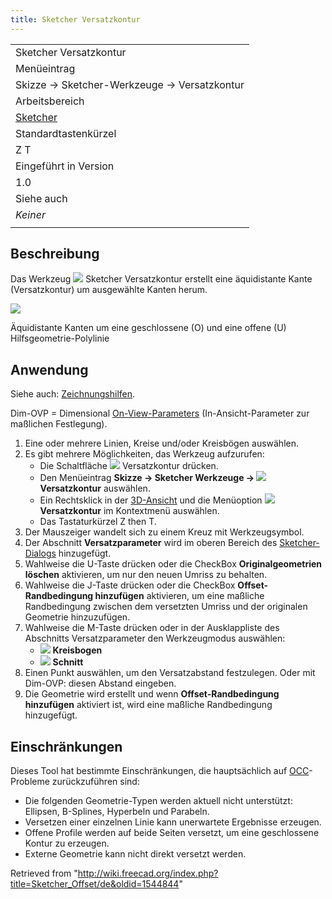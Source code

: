 ```yaml
---
title: Sketcher Versatzkontur
---
```


|                                                            |
| ---------------------------------------------------------- |
| Sketcher Versatzkontur                                     |
| Menüeintrag                                                |
| Skizze → Sketcher-Werkzeuge → Versatzkontur                |
| Arbeitsbereich                                             |
| [Sketcher](/Sketcher_Workbench/de "Sketcher Workbench/de") |
| Standardtastenkürzel                                       |
| Z T                                                        |
| Eingeführt in Version                                      |
| 1.0                                                        |
| Siehe auch                                                 |
| _Keiner_                                                   |
|                                                            |

## Beschreibung

Das Werkzeug ![](/images/Sketcher_Offset.svg) Sketcher Versatzkontur erstellt eine äquidistante Kante (Versatzkontur) um ausgewählte Kanten herum.

![](/images/Sketcher_OffsetExample.png)

Äquidistante Kanten um eine geschlossene (O) und eine offene (U) Hilfsgeometrie-Polylinie

## Anwendung

Siehe auch: [Zeichnungshilfen](/Sketcher_Workbench/de#Zeichnungshilfen "Sketcher Workbench/de").

Dim-OVP = Dimensional [On-View-Parameters](/Sketcher_Preferences/de#Allgemein "Sketcher Preferences/de") (In-Ansicht-Parameter zur maßlichen Festlegung).

1. Eine oder mehrere Linien, Kreise und/oder Kreisbögen auswählen.
2. Es gibt mehrere Möglichkeiten, das Werkzeug aufzurufen:
   - Die Schaltfläche ![](/images/Sketcher_Offset.svg) Versatzkontur drücken.
   - Den Menüeintrag **Skizze → Sketcher Werkzeuge → ![](/images/Sketcher_Offset.svg) Versatzkontur** auswählen.
   - Ein Rechtsklick in der [3D-Ansicht](/3D_view/de "3D view/de") und die Menüoption **![](/images/Sketcher_Offset.svg) Versatzkontur** im Kontextmenü auswählen.
   - Das Tastaturkürzel Z then T.
3. Der Mauszeiger wandelt sich zu einem Kreuz mit Werkzeugsymbol.
4. Der Abschnitt **Versatzparameter** wird im oberen Bereich des [Sketcher-Dialogs](/Sketcher_Dialog/de "Sketcher Dialog/de") hinzugefügt.
5. Wahlweise die U-Taste drücken oder die CheckBox **Originalgeometrien löschen** aktivieren, um nur den neuen Umriss zu behalten.
6. Wahlweise die J-Taste drücken oder die CheckBox **Offset-Randbedingung hinzufügen** aktivieren, um eine maßliche Randbedingung zwischen dem versetzten Umriss und der originalen Geometrie hinzuzufügen.
7. Wahlweise die M-Taste drücken oder in der Ausklappliste des Abschnitts Versatzparameter den Werkzeugmodus auswählen:
   - ![](/images/Sketcher_OffsetArc.svg) **Kreisbogen**
   - ![](/images/Sketcher_OffsetIntersection.svg) **Schnitt**
8. Einen Punkt auswählen, um den Versatzabstand festzulegen. Oder mit Dim-OVP: diesen Abstand eingeben.
9. Die Geometrie wird erstellt und wenn **Offset-Randbedingung hinzufügen** aktiviert ist, wird eine maßliche Randbedingung hinzugefügt.

## Einschränkungen

Dieses Tool hat bestimmte Einschränkungen, die hauptsächlich auf [OCC](/OpenCASCADE/de "OpenCASCADE/de")-Probleme zurückzuführen sind:

- Die folgenden Geometrie-Typen werden aktuell nicht unterstützt: Ellipsen, B-Splines, Hyperbeln und Parabeln.
- Versetzen einer einzelnen Linie kann unerwartete Ergebnisse erzeugen.
- Offene Profile werden auf beide Seiten versetzt, um eine geschlossene Kontur zu erzeugen.
- Externe Geometrie kann nicht direkt versetzt werden.

Retrieved from "<http://wiki.freecad.org/index.php?title=Sketcher_Offset/de&oldid=1544844>"
